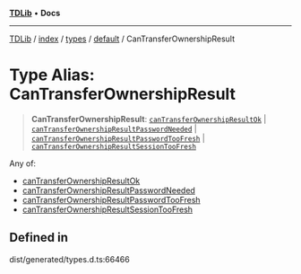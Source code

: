 [**TDLib**](../../../../../../README.md) • **Docs**

***

[TDLib](../../../../../../modules.md) / [index](../../../../../README.md) / [types](../../../README.md) / [default](../README.md) / CanTransferOwnershipResult

# Type Alias: CanTransferOwnershipResult

> **CanTransferOwnershipResult**: [`canTransferOwnershipResultOk`](canTransferOwnershipResultOk.md) \| [`canTransferOwnershipResultPasswordNeeded`](canTransferOwnershipResultPasswordNeeded.md) \| [`canTransferOwnershipResultPasswordTooFresh`](canTransferOwnershipResultPasswordTooFresh.md) \| [`canTransferOwnershipResultSessionTooFresh`](canTransferOwnershipResultSessionTooFresh.md)

Any of:
- [canTransferOwnershipResultOk](canTransferOwnershipResultOk.md)
- [canTransferOwnershipResultPasswordNeeded](canTransferOwnershipResultPasswordNeeded.md)
- [canTransferOwnershipResultPasswordTooFresh](canTransferOwnershipResultPasswordTooFresh.md)
- [canTransferOwnershipResultSessionTooFresh](canTransferOwnershipResultSessionTooFresh.md)

## Defined in

dist/generated/types.d.ts:66466
